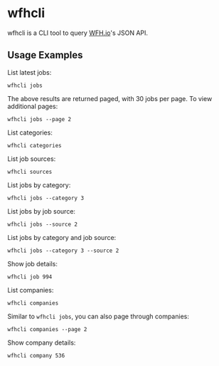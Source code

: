 # wfhcli

wfhcli is a CLI tool to query [WFH.io](https://www.wfh.io)'s JSON API.

## Usage Examples

List latest jobs:

```
wfhcli jobs
```

The above results are returned paged, with 30 jobs per page.  To view additional pages:

```
wfhcli jobs --page 2
```

List categories:

```
wfhcli categories
```

List job sources:

```
wfhcli sources
```

List jobs by category:

```
wfhcli jobs --category 3
```

List jobs by job source:

```
wfhcli jobs --source 2
```

List jobs by category and job source:

```
wfhcli jobs --category 3 --source 2
```

Show job details:

```
wfhcli job 994
```

List companies:

```
wfhcli companies
```

Similar to `wfhcli jobs`, you can also page through companies:

```
wfhcli companies --page 2
```

Show company details:

```
wfhcli company 536
```
